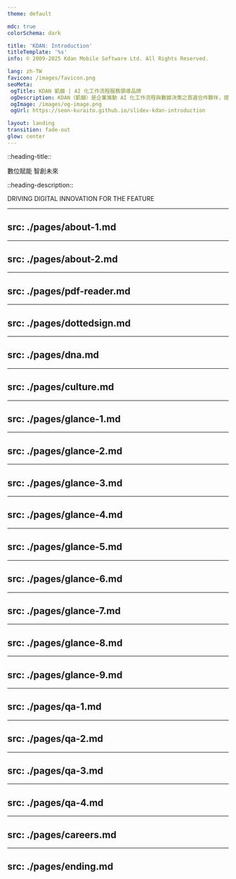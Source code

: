```yaml
---
theme: default

mdc: true
colorSchema: dark

title: 'KDAN: Introduction'
titleTemplate: '%s'
info: © 2009-2025 Kdan Mobile Software Ltd. All Rights Reserved.

lang: zh-TW
favicon: /images/favicon.png
seoMeta:
 ogTitle: KDAN 凱鈿 | AI 化工作流程服務領導品牌
 ogDescription: KDAN（凱鈿）是企業推動 AI 化工作流程與數據決策之首選合作夥伴，提供電子簽名、PDF 系列功能、數據分析等服務，並結合 KDAN AI 技術，賦予企業商業決策力，發揮最大商業價值。
 ogImage: /images/og-image.png
 ogUrl: https://seon-kuraito.github.io/slidev-kdan-introduction

layout: landing
transition: fade-out
glow: center
---
```


::heading-title::

數位賦能 智創未來

::heading-description::

DRIVING DIGITAL INNOVATION FOR THE FEATURE

---
src: ./pages/about-1.md
---

---
src: ./pages/about-2.md
---

---
src: ./pages/pdf-reader.md
---

---
src: ./pages/dottedsign.md
---

---
src: ./pages/dna.md
---

---
src: ./pages/culture.md
---

---
src: ./pages/glance-1.md
---

---
src: ./pages/glance-2.md
---

---
src: ./pages/glance-3.md
---

---
src: ./pages/glance-4.md
---

---
src: ./pages/glance-5.md
---

---
src: ./pages/glance-6.md
---

---
src: ./pages/glance-7.md
---

---
src: ./pages/glance-8.md
---

---
src: ./pages/glance-9.md
---

---
src: ./pages/qa-1.md
---

---
src: ./pages/qa-2.md
---

---
src: ./pages/qa-3.md
---

---
src: ./pages/qa-4.md
---

---
src: ./pages/careers.md
---

---
src: ./pages/ending.md
---